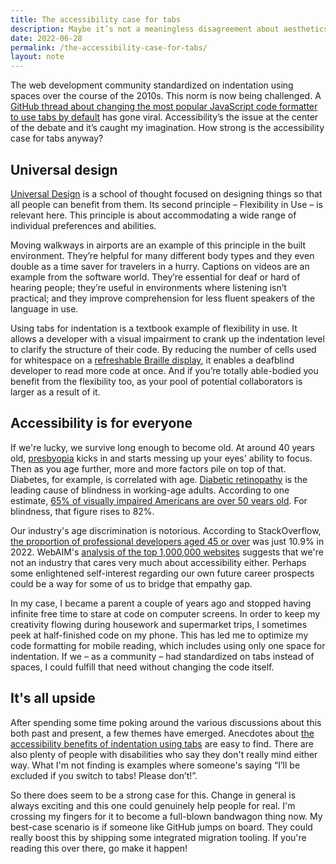 ```yaml
---
title: The accessibility case for tabs
description: Maybe it’s not a meaningless disagreement about aesthetics after all
date: 2022-06-28
permalink: /the-accessibility-case-for-tabs/
layout: note
---
```


The web development community standardized on indentation using spaces over the course of the 2010s.
This norm is now being challenged.
A [GitHub thread about changing the most popular JavaScript code formatter to use tabs by default](https://github.com/prettier/prettier/issues/7475) has gone viral.
Accessibility’s the issue at the center of the debate and it’s caught my imagination.
How strong is the accessibility case for tabs anyway?

## Universal design

[Universal Design](https://en.wikipedia.org/wiki/Universal_design) is a school of thought focused on designing things so that all people can benefit from them.
Its second principle – Flexibility in Use – is relevant here.
This principle is about accommodating a wide range of individual preferences and abilities.

Moving walkways in airports are an example of this principle in the built environment.
They’re helpful for many different body types and they even double as a time saver for travelers in a hurry.
Captions on videos are an example from the software world.
They’re essential for deaf or hard of hearing people; they’re useful in environments where listening isn’t practical; and they improve comprehension for less fluent speakers of the language in use.

Using tabs for indentation is a textbook example of flexibility in use.
It allows a developer with a visual impairment to crank up the indentation level to clarify the structure of their code.
By reducing the number of cells used for whitespace on a [refreshable Braille display](https://en.wikipedia.org/wiki/Refreshable_braille_display), it enables a deafblind developer to read more code at once.
And if you’re totally able-bodied you benefit from the flexibility too, as your pool of potential collaborators is larger as a result of it.

## Accessibility is for everyone

If we're lucky, we survive long enough to become old.
At around 40 years old, [presbyopia](https://en.wikipedia.org/wiki/Presbyopia) kicks in and starts messing up your eyes' ability to focus.
Then as you age further, more and more factors pile on top of that.
Diabetes, for example, is correlated with age.
[Diabetic retinopathy](https://www.cdc.gov/diabetes/managing/diabetes-vision-loss.html) is the leading cause of blindness in working-age adults.
According to one estimate, [65% of visually impaired Americans are over 50 years old](https://iovs.arvojournals.org/article.aspx?articleid=2127318).
For blindness, that figure rises to 82%.

Our industry's age discrimination is notorious.
According to StackOverflow, [the proportion of professional developers aged 45 or over](https://survey.stackoverflow.co/2022/#demographics-age-prof) was just 10.9% in 2022.
WebAIM's [analysis of the top 1,000,000 websites](https://webaim.org/projects/million/#wcag) suggests that we're not an industry that cares very much about accessibility either.
Perhaps some enlightened self-interest regarding our own future career prospects could be a way for some of us to bridge that empathy gap.

In my case, I became a parent a couple of years ago and stopped having infinite free time to stare at code on computer screens.
In order to keep my creativity flowing during housework and supermarket trips, I sometimes peek at half-finished code on my phone.
This has led me to optimize my code formatting for mobile reading, which includes using only one space for indentation.
If we – as a community – had standardized on tabs instead of spaces, I could fulfill that need without changing the code itself.

## It's all upside

After spending some time poking around the various discussions about this both past and present, a few themes have emerged.
Anecdotes about [the accessibility benefits of indentation using tabs](https://www.reddit.com/r/javascript/comments/c8drjo/nobody_talks_about_the_real_reason_to_use_tabs/) are easy to find.
There are also plenty of people with disabilities who say they don't really mind either way.
What I'm not finding is examples where someone's saying “I’ll be excluded if you switch to tabs! Please don’t!”.

So there does seem to be a strong case for this.
Change in general is always exciting and this one could genuinely help people for real.
I'm crossing my fingers for it to become a full-blown bandwagon thing now.
My best-case scenario is if someone like GitHub jumps on board.
They could really boost this by shipping some integrated migration tooling.
If you're reading this over there, go make it happen!
